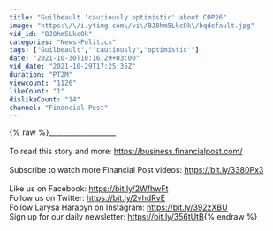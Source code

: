 ```yaml
---
title: "Guilbeault 'cautiously optimistic' about COP26"
image: "https:\/\/i.ytimg.com\/vi\/BJ8hm5LkcOk\/hqdefault.jpg"
vid_id: "BJ8hm5LkcOk"
categories: "News-Politics"
tags: ["Guilbeault","'cautiously","optimistic'"]
date: "2021-10-30T10:16:29+03:00"
vid_date: "2021-10-29T17:25:35Z"
duration: "PT2M"
viewcount: "1126"
likeCount: "1"
dislikeCount: "14"
channel: "Financial Post"
---
```

{% raw %}___________________<br /><br />To read this story and more: <a rel="nofollow" target="blank" href="https://business.financialpost.com/">https://business.financialpost.com/</a><br /><br />Subscribe to watch more Financial Post videos: <a rel="nofollow" target="blank" href="https://bit.ly/3380Px3">https://bit.ly/3380Px3</a><br /><br />Like us on Facebook: <a rel="nofollow" target="blank" href="https://bit.ly/2WfhwFt">https://bit.ly/2WfhwFt</a><br />Follow us on Twitter: <a rel="nofollow" target="blank" href="https://bit.ly/2vhdRvE">https://bit.ly/2vhdRvE</a><br />Follow Larysa Harapyn on Instagram: <a rel="nofollow" target="blank" href="https://bit.ly/392zXBU">https://bit.ly/392zXBU</a><br />Sign up for our daily newsletter: <a rel="nofollow" target="blank" href="https://bit.ly/356tUtB">https://bit.ly/356tUtB</a>{% endraw %}
